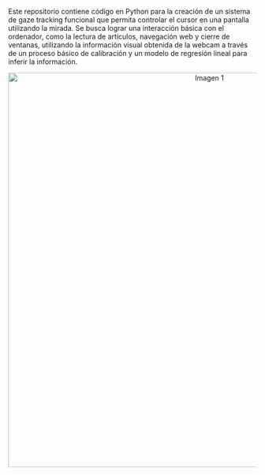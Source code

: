 Este repositorio contiene código en Python para la creación de un sistema de gaze tracking funcional que permita controlar el cursor en una pantalla utilizando la mirada. Se busca lograr una interacción básica con el ordenador, como la lectura de artículos, navegación web y cierre de ventanas, utilizando la información visual obtenida de la webcam a través de un proceso básico de calibración y un modelo de regresión lineal para inferir la información.


<div align="center">
    <!-- Fila 1 -->
    <div>
        <a href="./Carátula.png" target="_blank">
            <img src="./Imagenes/caratula.png" alt="Imagen 1" width="800">
        </a>
    </div>
</div>
